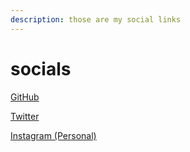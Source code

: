 ```yaml
---
description: those are my social links
---
```


# socials

[GitHub](https://github.com/notlucken)

[Twitter](https://twitter.com/notucken)

[Instagram (Personal)](https://instagram.com/elpibemuso)
